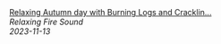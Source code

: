<!--2024-01-14 01:04:00-->
<div class="yb">
  <a class="nodecor" href="/index.html?relaks/relaxing_autumn_day_with_burning_logs_and_crackling_fire_soundsfireplace">
    <img class="preview" data-videoid="nCP9N1QAEXY" src="https://i.ytimg.com/vi/nCP9N1QAEXY/hqdefault.jpg" align="middle" alt="">
  </a>
  <div class="inlbl text">
    <a class="nodecor" href="/index.html?relaks/relaxing_autumn_day_with_burning_logs_and_crackling_fire_soundsfireplace">Relaxing Autumn day with Burning Logs and Cracklin...</a><br>
    <i class="smaller2">Relaxing Fire Sound</i><br>
    <i class="smaller3">2023-11-13</i>
  </div>
</div>
